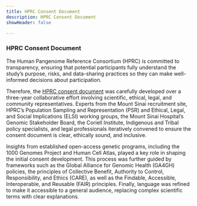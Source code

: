 ```yaml
---
title: HPRC Consent Document
description: HPRC Consent Document
showHeader: false

---
```


### HPRC Consent Document

The Human Pangenome Reference Consortium (HPRC) is committed to transparency, ensuring that potential participants fully understand the study’s purpose, risks, and data-sharing practices so they can make well-informed decisions about participation.

Therefore, the [HPRC consent document](BRANY-Approved-ICF-Main-Miga-II-UCSC_HPRC_U01-Vers-ABCD-CLEAN-20241217[88].pdf) was carefully developed over a three-year collaborative effort involving scientific, ethical, legal, and community representatives. Experts from the Mount Sinai recruitment site, HPRC’s Population Sampling and Representation (PSR) and Ethical, Legal, and Social Implications (ELSI) working groups, the Mount Sinai Hospital’s Genomic Stakeholder Board, the Coriell Institute, Indigenous and Tribal policy specialists, and legal professionals iteratively convened to ensure the consent document is clear, ethically sound, and inclusive.

Insights from established open-access genetic programs, including the 1000 Genomes Project and Human Cell Atlas, played a key role in shaping the initial consent development. This process was further guided by frameworks such as the Global Alliance for Genomic Health (GA4GH) policies, the principles of Collective Benefit, Authority to Control, Responsibility, and Ethics (CARE), as well as the Findable, Accessible, Interoperable, and Reusable (FAIR) principles. Finally, language was refined to make it accessible to a general audience, replacing complex scientific terms with clear explanations.
